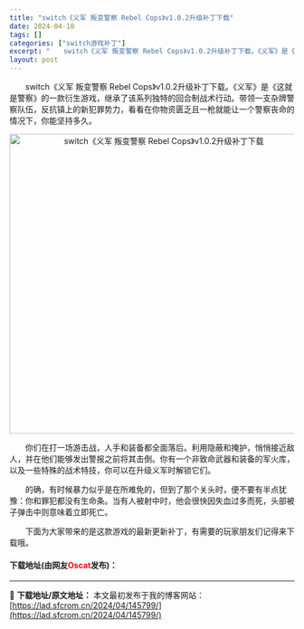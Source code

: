 ```yaml
---
title: "switch《义军 叛变警察 Rebel Cops》v1.0.2升级补丁下载"
date: 2024-04-10
tags: []
categories: ["switch游戏补丁"]
excerpt: "　　switch《义军 叛变警察 Rebel Cops》v1.0.2升级补丁下载。《义军》是《这就是警察》的一款衍生游戏，继承了该系列独特的回合制战术行动。带领一支杂牌警察队伍，反抗镇上的新犯罪势力，看看在你物资匮乏且一枪就能让一个警察丧命的情况下，你能坚持多久。 　　你们在打一场游击战，人手和装备&hellip;"
layout: post
---
```


 <p>　　switch《义军 叛变警察 Rebel Cops》v1.0.2升级补丁下载。《义军》是《这就是警察》的一款衍生游戏，继承了该系列独特的回合制战术行动。带领一支杂牌警察队伍，反抗镇上的新犯罪势力，看看在你物资匮乏且一枪就能让一个警察丧命的情况下，你能坚持多久。</p> <p align="center"><img align="" border="0" src="https://lad.sfcrom.cn/wp-content/uploads/2024/04/20240409_6615c55bd7122.webp" width="530" alt="switch《义军 叛变警察 Rebel Cops》v1.0.2升级补丁下载" /></p> <p>　　你们在打一场游击战，人手和装备都全面落后。利用隐蔽和掩护，悄悄接近敌人，并在他们能够发出警报之前将其击倒。你有一个非致命武器和装备的军火库，以及一些特殊的战术特技，你可以在升级义军时解锁它们。</p> <p>　　的确，有时候暴力似乎是在所难免的，但到了那个关头时，便不要有半点犹豫：你和罪犯都没有生命条。当有人被射中时，他会很快因失血过多而死，头部被子弹击中则意味着立即死亡。</p> <p>　　下面为大家带来的是这款游戏的最新更新补丁，有需要的玩家朋友们记得来下载哦。</p> <p><h4>下载地址(由网友<font color="red">Oscat</font>发布)：</h4></p> 

---
📖 **下载地址/原文地址：** 本文最初发布于我的博客网站：[https://lad.sfcrom.cn/2024/04/145799/](https://lad.sfcrom.cn/2024/04/145799/)
